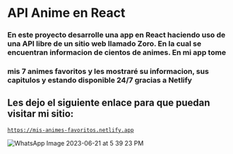 # API Anime en React

### En este proyecto desarrolle una app en React haciendo uso de una API libre de un sitio web llamado Zoro. En la cual se encuentran informacion de cientos de animes. En mi app tome
### mis 7 animes favoritos y les mostraré su informacion, sus capitulos y estando disponible 24/7 gracias a Netlify

## Les dejo el siguiente enlace para que puedan visitar mi sitio:

<code>https://mis-animes-favoritos.netlify.app</code>

![WhatsApp Image 2023-06-21 at 5 39 23 PM](https://github.com/Ivan-Herrera-Garcia/Mis-Animes-Favoritos/assets/71898783/55c68c7b-a1e4-4f6a-9720-2b69851d3a2f)
